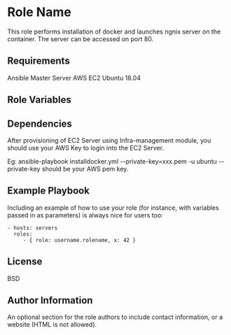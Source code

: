 Role Name
=========

This role performs installation of docker and launches ngnix server on the container. The server can be accessed on port 80.

Requirements
------------
Ansible Master Server
AWS EC2
Ubuntu 18.04

Role Variables
--------------



Dependencies
------------
After provisioning of EC2 Server using Infra-management module, you should use your AWS Key to login into the EC2 Server.

Eg: ansible-playbook installdocker.yml  --private-key=xxx.pem -u ubuntu
--private-key should be your AWS pem key.

Example Playbook
----------------

Including an example of how to use your role (for instance, with variables passed in as parameters) is always nice for users too:

    - hosts: servers
      roles:
         - { role: username.rolename, x: 42 }

License
-------

BSD

Author Information
------------------

An optional section for the role authors to include contact information, or a website (HTML is not allowed).
